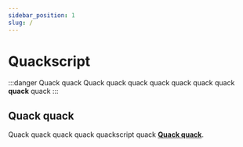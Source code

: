 ```yaml
---
sidebar_position: 1
slug: /
---
```


# Quackscript 

:::danger Quack quack
Quack quack quack quack quack quack quack **quack** quack
:::

## Quack quack

Quack quack quack quack quackscript quack **[Quack quack](https://quackscript.com)**.
